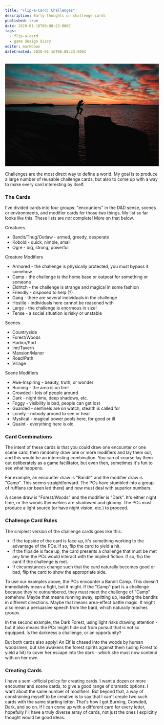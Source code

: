 ```yaml
---
title: "Flip-a-Card: Challenges"
description: Early thoughts on challenge cards
published: true
date: 2020-01-16T06:08:23.000Z
tags:
  - flip-a-card
  - game design diary
editor: markdown
dateCreated: 2020-01-16T06:08:23.000Z
---
```


![Featured Image](flip-a-card-challenges.jpg)

Challenges are the most direct way to define a world. My goal is to produce a large number of reusable challenge cards, but also to come up with a way to make every card interesting by itself.

### The Cards

I've divided cards into four groups: "encounters" in the D&D sense, scenes or environments, and modifier cards for those two things. My list so far looks like this. These lists are _not_ complete! More on that below.

Creatures

* Bandit/Thug/Outlaw - armed, greedy, desperate
* Kobold - quick, nimble, small
* Ogre - big, strong, powerful

Creature Modifiers

* Armored - the challenge is physically protected, you must bypass it somehow
* Camp - the challenge is the home base or outpost for something or someone
* Eldritch - the challenge is strange and magical in some fashion
* Friendly - disposed to help (?)
* Gang - there are several individuals in the challenge
* Hostile - individuals here cannot be reasoned with
* Large - the challenge is enormous in size!
* Tense - a social situation is risky or unstable

Scenes

* Countryside
* Forest/Woods
* Harbor/Port
* Inn/Tavern
* Mansion/Manor
* Road/Path
* Village

Scene Modifiers

* Awe-Inspiring - beauty, truth, or wonder
* Burning - the area is on fire!
* Crowded - lots of people around
* Dark - night time, deep shadows, etc.
* Foggy - visibility is bad, people can get lost
* Guarded - sentinels are on watch, stealth is called for
* Lonely - nobody around to see or hear
* Mystical - magical power pools here, for good or ill
* Quaint - everything here is old

### Card Combinations

The intent of these cards is that you could draw one encounter or one scene card, then randomly draw one or more modifiers and lay them out, and this would be an interesting combination. You can of course lay them out deliberately as a game facilitator, but even then, sometimes it's fun to see what happens.

For example, an encounter draw is "Bandit" and the modifier draw is "Camp". This seems straightforward. The PCs have stumbled into a group of ruffians (or been led there) and now must deal with superior numbers.

A scene draw is "Forest/Woods" and the modifier is "Dark". It's either night time, or the woods themselves are shadowed and gloomy. The PCs must produce a light source (or have night vision, etc.) to proceed.

### Challenge Card Rules

The simplest version of the challenge cards goes like this:

* If the topside of the card is face up, it's something working to the advantage of the PCs. If so, flip the card to yield a hit.
* If the flipside is face up, the card presents a challenge that must be met any time the PCs would interact with the implied fiction. If so, flip the card if the challenge is met.
* If circumstances change such that the card naturally becomes good or bad, flip the card to show the appropriate side.

To use our examples above, the PCs encounter a Bandit Camp. This doesn't immediately mean a fight, but it might. If the "Camp" part is a challenge because they're outnumbered, they must meet the challenge of "Camp" somehow. Maybe that means running away, splitting up, leading the bandits in different directions. Maybe that means area-effect battle magic. It might also mean a persuasive speech from the bard, which naturally reaches groups.

In the second example, the Dark Forest, using light risks drawing attention - but it also means the PCs might hide out from pursuit that is not so equipped. Is the darkness a challenge, or an opportunity?

But both cards also apply! An Elf is chased into the woods by human woodsmen, but she awakens the forest spirits against them (using Forest to yield a hit) to cover her escape into the dark - which she must now contend with on her own.

### Creating Cards

I have a semi-official policy for creating cards. I want a dozen or more encounter and scene cards, to give a good range of dramatic options. I want about the same number of modifiers. But beyond that, a way of constraining myself to be creative is to say that I can't create two such cards with the same starting letter. That's how I got Burning, Crowded, Dark, and so on. If I can come up with a different card for every letter, hopefully I'll have a truly diverse array of cards, not just the ones I explicitly thought would be good ideas.


    